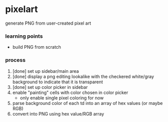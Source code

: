 # pixelart
generate PNG from user-created pixel art



### learning points

- build PNG from scratch



### process

1. [done] set up sidebar/main area
2. [done] display a png editing lookalike with the checkered white/gray background to indicate that it is transparent
3. [done] set up color picker in sidebar
4. enable "painting" cells with color chosen in color picker
   - only enable single pixel coloring for now
5. parse background color of each td into an array of hex values (or maybe RGB)
6. convert into PNG using hex value/RGB array